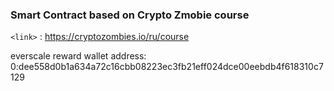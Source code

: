 ### Smart Contract based on Crypto Zmobie course

`<link>` : <https://cryptozombies.io/ru/course>

everscale reward wallet address:
0:dee558d0b1a634a72c16cbb08223ec3fb21eff024dce00eebdb4f618310c7129
